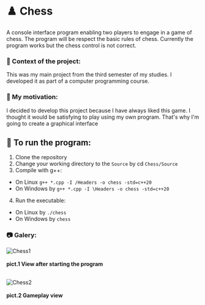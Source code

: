 # ♟️ Chess
A console interface program enabling two players to engage in a game of chess.
The program will be respect the basic rules of chess.
Currently the program works but the chess control is not correct.

### 💬 Context of the project:
This was my main project from the third semester of my studies.
I developed it as part of a computer programming course.

### 🚀 My motivation:
I decided to develop this project because I have always liked this game.
I thought it would be satisfying to play using my own program. 
That's why I'm going to create a graphical interface

## 📌 To run the program:
1. Clone the repository
2. Change your working directory to the `Source` by cd `Chess/Source`
3. Compile with g++:
- On Linux `g++ *.cpp -I /Headers -o chess -std=c++20`
- On Windows by `g++ *.cpp -I \Headers -o chess -std=c++20`
4. Run the executable:
- On Linux by `./chess`
- On Windows by `chess`

### 📷 Galery:

![Chess1](https://github.com/karlikp/Chess/assets/115083597/6c8b949a-c09e-4909-845d-ba1ad4d9c0d3)
<br><br>**pict.1 View after starting the program**<br><br>

![Chess2](https://github.com/karlikp/Chess/assets/115083597/f9326aa0-b13c-43f9-ae7a-ad1812ab7690)
<br><br>**pict.2 Gameplay view**<br><br>
 





